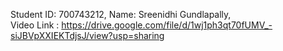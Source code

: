 Student ID: 700743212, 
Name: Sreenidhi Gundlapally,  
Video Link : https://drive.google.com/file/d/1wj1ph3qt70fUMV_-siJBVpXXIEKTdjsJ/view?usp=sharing
